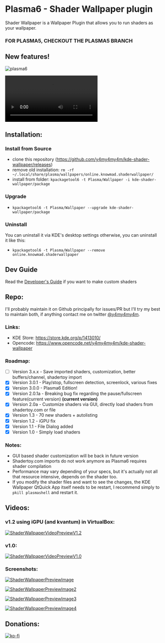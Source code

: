 # Plasma6 - Shader Wallpaper plugin
Shader Wallpaper is a Wallpaper Plugin that allows you to run shaders as your wallpaper.

### FOR PLASMA5, CHECKOUT THE PLASMA5 BRANCH


## New features!
![plasma6](https://github.com/y4my4my4m/kde-shader-wallpaper/assets/8145020/6e2e6807-2be5-44c3-9d35-1c560e37cf74)

<video src="https://github.com/y4my4my4m/kde-shader-wallpaper/assets/8145020/144bf23c-ccc0-4f58-a753-8ee882750dfa"></video>

## Installation:

### Install from Source
- clone this repository (https://github.com/y4my4my4m/kde-shader-wallpaper/releases)
- remove old installation: `rm -rf ~/.local/share/plasma/wallpapers/online.knowmad.shaderwallpaper/`
- install from folder: `kpackagetool6 -t Plasma/Wallpaper -i kde-shader-wallpaper/package`

### Upgrade
- `kpackagetool6 -t Plasma/Wallpaper --upgrade kde-shader-wallpaper/package`


### Uninstall
You can uninstall it via KDE's desktop settings otherwise, you can uninstall it like this: 
- `kpackagetool6 -t Plasma/Wallpaper --remove online.knowmad.shaderwallpaper`

## Dev Guide
Read the [Developer's Guide](README_DEV.md) if you want to make custom shaders

## Repo:
I'll probably maintain it on Github principally for issues/PR but I'll try my best to maintain both, if anything contact me on twitter [@y4my4my4m](https://twitter.com/@y4my4my4m).

### Links:
- KDE Store: https://store.kde.org/p/1413010/
- Opencode: https://www.opencode.net/y4my4my4m/kde-shader-wallpaper

### Roadmap:
- [ ] Version 3.x.x - Save imported shaders, customization, better buffers/channel, shadertoy import
- [x] Version 3.0.1 - Play/stop, fullscreen detection, screenlock, various fixes
- [x] Version 3.0.0 - Plasma6 Edition!
- [x] Version 2.0.1a - Breaking bug fix regarding the pause/fullscreen feature(current version) **(current version)**
- [x] Version 2.0a - Customize shaders via GUI, directly load shaders from shadertoy.com or file
- [x] Version 1.3  - 70 new shaders + autolisting
- [x] Version 1.2  - iGPU fix
- [x] Version 1.1  - File Dialog added
- [x] Version 1.0  - Simply load shaders

### Notes:
- GUI based shader customization will be back in future version
- Shadertoy.com imports do not work anymore as Plasma6 requires shader compilation
- Performance may vary depending of your specs, but it's actually not all that resource intensive, depends on the shader too.
- If you modify the shader files and want to see the changes, the KDE Wallpaper QtQuick App itself needs to be restart, I recommend simply to `pkill plasmashell` and restart it.

## Videos:

### v1.2 using iGPU (and kvantum) in VirtualBox:

[![ShaderWallpaperVideoPreviewV1.2](https://cdn-cf-east.streamable.com/image/1g7muc_first.jpg?Expires=1599641820&Signature=kBzPch9XeiD3AieRh4sXd84JdQIknV2KK1m~w7KtXcO-5LH~JCeG8Wngq2p45Z521BWfd2jxpaujTV3618h91u4EnBSzMDRskpxPuSQ4x9uihB0gQ7u4OZjfLt3g-dXLa69Vh6V8~NCDuqo6v3G24vlQND-GArKa~lDPQvnNj2qt-cOIuFLyO0cBwJG4MTu-9C2zOe2wjR2s-cj8IAi4PweeMpJqeKZepDpe9grl8Wry8s3ahP9hZfUyCBs53LnWsEbfe2Ze01j6Bo07gXXb5rAQXYvfI7WxIDX2S7L5f33OxxJNxa4v1Jeg-aAsrW9Ij-86b9qtfsjN1IE6wUOzpQ__&Key-Pair-Id=APKAIEYUVEN4EVB2OKEQ)](https://streamable.com/1g7muc)

### v1.0:
[![ShaderWallpaperVideoPreviewV1.0](https://cdn-cf-east.streamable.com/image/yeqam9.jpg?Expires=1599641220&Signature=NCZXLhg5owCeCiBx8wg7FIO2oOZ~6y9b-we72JE0icG9Cw649dYPPRqDzuOnXsvOEe0omZhhlckbcdLZg6QKbMm9R6UUkN3g-hs4Y8WAJcWIXrantAsWlg309a2vu-gIkHV06eOYczdC3BBzprRHLh8BuKGRQyIAvxLYyf25mWexhPVrZHvrXsl-PFWN1tH~LLL14vD1oaoysupJxnF26qLVv1nAGB-AzYn7GVAcnJmpOPUbKz~jl2Z6iWy1fgJYu~Dym5Hxphc21-XIOHSqXYjkZFDslyevRJVcfqAsnfOzsm3GwRmBQ8hYB5wO5lpp4DnAUuDjtzY9d5sB025U0Q__&Key-Pair-Id=APKAIEYUVEN4EVB2OKEQ)](https://streamable.com/yeqam9)

### Screenshots:

[![ShaderWallpaperPreviewImage](https://images.pling.com/img/00/00/58/32/49/1413010/ef67e0df43137d0d42b81afe700e83aa9cf2c911ab4619aa6ba072894a404c658546.png)](https://images.pling.com/img/00/00/58/32/49/1413010/ef67e0df43137d0d42b81afe700e83aa9cf2c911ab4619aa6ba072894a404c658546.png)

[![ShaderWallpaperPreviewImage2](https://images.pling.com/img/00/00/58/32/49/1413010/95ec8cf5ca97eac0504faa68b297355964a9c6d4e1e1e161609997356b9a6d75fe6d.png)](https://images.pling.com/img/00/00/58/32/49/1413010/95ec8cf5ca97eac0504faa68b297355964a9c6d4e1e1e161609997356b9a6d75fe6d.png)

[![ShaderWallpaperPreviewImage3](https://images.pling.com/img/00/00/58/32/49/1413010/67b57155b2a2a2cd63f6d5545af2f6da3f5298c081c5ab05a72f6c17aa56aee79afd.png)](https://images.pling.com/img/00/00/58/32/49/1413010/67b57155b2a2a2cd63f6d5545af2f6da3f5298c081c5ab05a72f6c17aa56aee79afd.png)

[![ShaderWallpaperPreviewImage4](https://images.pling.com/img/00/00/58/32/49/1413010/b5026604b9009c3541e25b98bbaa0450d17a52ceee878f8b44383bb5e3570c3f251d.png)](https://images.pling.com/img/00/00/58/32/49/1413010/b5026604b9009c3541e25b98bbaa0450d17a52ceee878f8b44383bb5e3570c3f251d.png)


## Donations:
[![ko-fi](https://www.ko-fi.com/img/githubbutton_sm.svg)](https://ko-fi.com/I2I525V5R)

